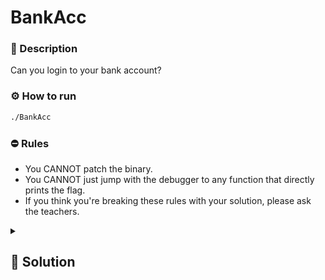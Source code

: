 # BankAcc

### 📄 Description
Can you login to your bank account?

### ⚙ How to run
```bash
./BankAcc
```

### ⛔ Rules
- You CANNOT patch the binary.
- You CANNOT just jump with the debugger to any function that directly prints the flag.
- If you think you're breaking these rules with your solution, please ask the teachers.

<details>
    <summary>
        <h2>🔑 Solution</h2>
    </summary>

The username is easly obtain since is written in plain: `UniPD_Student`.

Following carefully the order of variable declaration for the password, we notice that these lead to the string “gP01o3!v”. But this is just the order in which the single char's are checked, so it's not our plain password. To get it, we need to check the order of appereance in the call, and we get `P10v3go!`

The pin is genereate with a `rand()` function, but we can not patch the binary, so there's nothing we xan do about it. Instead, what we can do is analyze the memory (using `gdb`) when it requires input, given that the generation of the pin has already been carried out, so wen can read the otp.


<h3> 🚩 Flag </h3>

```plain
SPRITZ{P00r_45_DuCk}
```
</details>